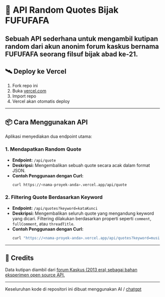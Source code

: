 # 🎲 API Random Quotes Bijak FUFUFAFA

Sebuah API sederhana untuk mengambil kutipan random dari akun anonim forum kaskus bernama FUFUFAFA seorang filsuf bijak abad ke-21. 
---

## 🛰 Deploy ke Vercel

1. Fork repo ini
2. Buka [vercel.com](https://vercel.com)
3. Import repo
4. Vercel akan otomatis deploy

---

## 📦 Cara Menggunakan API

Aplikasi menyediakan dua endpoint utama:

### 1. Mendapatkan Random Quote

- **Endpoint:** `/api/quote`  
- **Deskripsi:** Mengembalikan sebuah quote secara acak dalam format JSON.
- **Contoh Penggunaan dengan Curl:**
  ```bash
  curl https://<nama-proyek-anda>.vercel.app/api/quote
  ```

### 2. Filtering Quote Berdasarkan Keyword

- **Endpoint:** `/api/quotes?keyword=kataKunci`  
- **Deskripsi:** Mengembalikan seluruh quote yang mengandung keyword yang dicari. Filtering dilakukan berdasarkan properti seperti `comment`, `fullComment`, atau `threadTitle`.
- **Contoh Penggunaan dengan Curl:**
  ```bash
  curl "https://<nama-proyek-anda>.vercel.app/api/quotes?keyword=musik"
  ```

---
## 🧠 Credits

Data kutipan diambil dari [forum Kaskus (2013 era) sebagai bahan eksperimen open source API.](https://github.com/hbagqynamon/fufufafa_archive)

---

Keseluruhan kode di repositori ini dibuat menggunakan AI / [chatgpt](https://chatgpt.com/)
